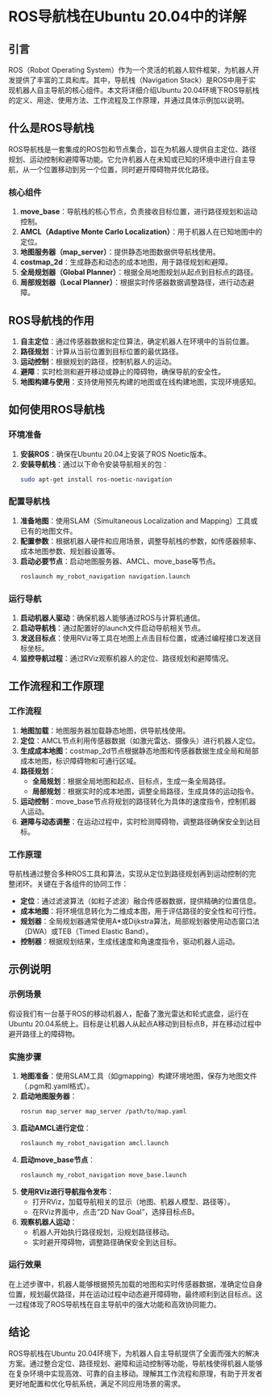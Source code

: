 # ROS导航栈在Ubuntu 20.04中的详解

## 引言

ROS（Robot Operating System）作为一个灵活的机器人软件框架，为机器人开发提供了丰富的工具和库。其中，导航栈（Navigation Stack）是ROS中用于实现机器人自主导航的核心组件。本文将详细介绍Ubuntu 20.04环境下ROS导航栈的定义、用途、使用方法、工作流程及工作原理，并通过具体示例加以说明。

## 什么是ROS导航栈

ROS导航栈是一套集成的ROS包和节点集合，旨在为机器人提供自主定位、路径规划、运动控制和避障等功能。它允许机器人在未知或已知的环境中进行自主导航，从一个位置移动到另一个位置，同时避开障碍物并优化路径。

### 核心组件

1. **move_base**：导航栈的核心节点，负责接收目标位置，进行路径规划和运动控制。
2. **AMCL（Adaptive Monte Carlo Localization）**：用于机器人在已知地图中的定位。
3. **地图服务器（map_server）**：提供静态地图数据供导航栈使用。
4. **costmap_2d**：生成静态和动态的成本地图，用于路径规划和避障。
5. **全局规划器（Global Planner）**：根据全局地图规划从起点到目标点的路径。
6. **局部规划器（Local Planner）**：根据实时传感器数据调整路径，进行动态避障。

## ROS导航栈的作用

1. **自主定位**：通过传感器数据和定位算法，确定机器人在环境中的当前位置。
2. **路径规划**：计算从当前位置到目标位置的最优路径。
3. **运动控制**：根据规划的路径，控制机器人的运动。
4. **避障**：实时检测和避开移动或静止的障碍物，确保导航的安全性。
5. **地图构建与使用**：支持使用预先构建的地图或在线构建地图，实现环境感知。

## 如何使用ROS导航栈

### 环境准备

1. **安装ROS**：确保在Ubuntu 20.04上安装了ROS Noetic版本。
2. **安装导航栈**：通过以下命令安装导航相关的包：
   ```bash
   sudo apt-get install ros-noetic-navigation
   ```

### 配置导航栈

1. **准备地图**：使用SLAM（Simultaneous Localization and Mapping）工具或已有的地图文件。
2. **配置参数**：根据机器人硬件和应用场景，调整导航栈的参数，如传感器频率、成本地图参数、规划器设置等。
3. **启动必要节点**：启动地图服务器、AMCL、move_base等节点。
   ```bash
   roslaunch my_robot_navigation navigation.launch
   ```

### 运行导航

1. **启动机器人驱动**：确保机器人能够通过ROS与计算机通信。
2. **启动导航栈**：通过配置好的launch文件启动导航相关节点。
3. **发送目标点**：使用RViz等工具在地图上点击目标位置，或通过编程接口发送目标坐标。
4. **监控导航过程**：通过RViz观察机器人的定位、路径规划和避障情况。

## 工作流程和工作原理

### 工作流程

1. **地图加载**：地图服务器加载静态地图，供导航栈使用。
2. **定位**：AMCL节点利用传感器数据（如激光雷达、摄像头）进行机器人定位。
3. **生成成本地图**：costmap_2d节点根据静态地图和传感器数据生成全局和局部成本地图，标识障碍物和可通行区域。
4. **路径规划**：
   - **全局规划**：根据全局地图和起点、目标点，生成一条全局路径。
   - **局部规划**：根据实时的成本地图，调整全局路径，生成具体的运动指令。
5. **运动控制**：move_base节点将规划的路径转化为具体的速度指令，控制机器人运动。
6. **避障与动态调整**：在运动过程中，实时检测障碍物，调整路径确保安全到达目标。

### 工作原理

导航栈通过整合多种ROS工具和算法，实现从定位到路径规划再到运动控制的完整闭环。关键在于各组件的协同工作：

- **定位**：通过滤波算法（如粒子滤波）融合传感器数据，提供精确的位置信息。
- **成本地图**：将环境信息转化为二维成本图，用于评估路径的安全性和可行性。
- **规划器**：全局规划器通常使用A*或Dijkstra算法，局部规划器使用动态窗口法（DWA）或TEB（Timed Elastic Band）。
- **控制器**：根据规划结果，生成线速度和角速度指令，驱动机器人运动。

## 示例说明

### 示例场景

假设我们有一台基于ROS的移动机器人，配备了激光雷达和轮式底盘，运行在Ubuntu 20.04系统上。目标是让机器人从起点A移动到目标点B，并在移动过程中避开路径上的障碍物。

### 实施步骤

1. **地图准备**：使用SLAM工具（如gmapping）构建环境地图，保存为地图文件（.pgm和.yaml格式）。
2. **启动地图服务器**：
   ```bash
   rosrun map_server map_server /path/to/map.yaml
   ```
3. **启动AMCL进行定位**：
   ```bash
   roslaunch my_robot_navigation amcl.launch
   ```
4. **启动move_base节点**：
   ```bash
   roslaunch my_robot_navigation move_base.launch
   ```
5. **使用RViz进行导航指令发布**：
   - 打开RViz，加载导航相关的显示（地图、机器人模型、路径等）。
   - 在RViz界面中，点击“2D Nav Goal”，选择目标点B。
6. **观察机器人运动**：
   - 机器人开始执行路径规划，沿规划路径移动。
   - 实时避开障碍物，调整路径确保安全到达目标。

### 运行效果

在上述步骤中，机器人能够根据预先加载的地图和实时传感器数据，准确定位自身位置，规划最优路径，并在运动过程中动态避开障碍物，最终顺利到达目标点。这一过程体现了ROS导航栈在自主导航中的强大功能和高效协同能力。

## 结论

ROS导航栈在Ubuntu 20.04环境下，为机器人自主导航提供了全面而强大的解决方案。通过整合定位、路径规划、避障和运动控制等功能，导航栈使得机器人能够在复杂环境中实现高效、可靠的自主移动。理解其工作流程和原理，有助于开发者更好地配置和优化导航系统，满足不同应用场景的需求。